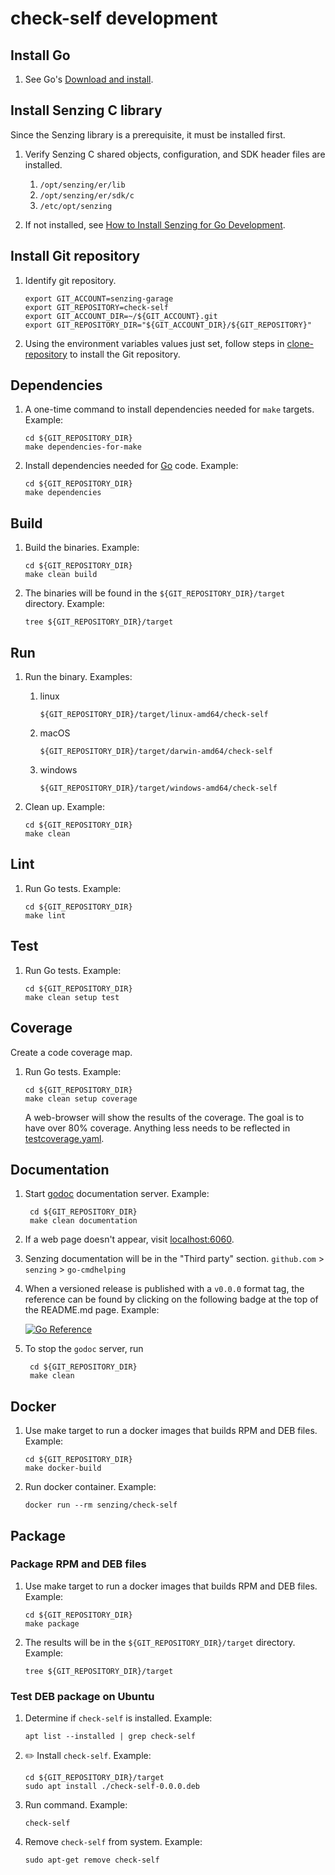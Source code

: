 # check-self development

## Install Go

1. See Go's [Download and install].

## Install Senzing C library

Since the Senzing library is a prerequisite, it must be installed first.

1. Verify Senzing C shared objects, configuration, and SDK header files are installed.
    1. `/opt/senzing/er/lib`
    1. `/opt/senzing/er/sdk/c`
    1. `/etc/opt/senzing`

1. If not installed, see [How to Install Senzing for Go Development].

## Install Git repository

1. Identify git repository.

    ```console
    export GIT_ACCOUNT=senzing-garage
    export GIT_REPOSITORY=check-self
    export GIT_ACCOUNT_DIR=~/${GIT_ACCOUNT}.git
    export GIT_REPOSITORY_DIR="${GIT_ACCOUNT_DIR}/${GIT_REPOSITORY}"

    ```

1. Using the environment variables values just set, follow
   steps in [clone-repository] to install the Git repository.

## Dependencies

1. A one-time command to install dependencies needed for `make` targets.
   Example:

    ```console
    cd ${GIT_REPOSITORY_DIR}
    make dependencies-for-make

    ```

1. Install dependencies needed for [Go] code.
   Example:

    ```console
    cd ${GIT_REPOSITORY_DIR}
    make dependencies

    ```

## Build

1. Build the binaries.
   Example:

    ```console
    cd ${GIT_REPOSITORY_DIR}
    make clean build

    ```

1. The binaries will be found in the `${GIT_REPOSITORY_DIR}/target` directory.
   Example:

    ```console
    tree ${GIT_REPOSITORY_DIR}/target

    ```

## Run

1. Run the binary.
   Examples:

    1. linux

        ```console
        ${GIT_REPOSITORY_DIR}/target/linux-amd64/check-self

        ```

    1. macOS

        ```console
        ${GIT_REPOSITORY_DIR}/target/darwin-amd64/check-self

        ```

    1. windows

        ```console
        ${GIT_REPOSITORY_DIR}/target/windows-amd64/check-self

        ```

1. Clean up.
   Example:

    ```console
    cd ${GIT_REPOSITORY_DIR}
    make clean

    ```

## Lint

1. Run Go tests.
   Example:

    ```console
    cd ${GIT_REPOSITORY_DIR}
    make lint

    ```

## Test

1. Run Go tests.
   Example:

    ```console
    cd ${GIT_REPOSITORY_DIR}
    make clean setup test

    ```

## Coverage

Create a code coverage map.

1. Run Go tests.
   Example:

    ```console
    cd ${GIT_REPOSITORY_DIR}
    make clean setup coverage

    ```

   A web-browser will show the results of the coverage.
   The goal is to have over 80% coverage.
   Anything less needs to be reflected in [testcoverage.yaml].

## Documentation

1. Start [godoc] documentation server.
   Example:

    ```console
     cd ${GIT_REPOSITORY_DIR}
     make clean documentation

    ```

1. If a web page doesn't appear, visit [localhost:6060].
1. Senzing documentation will be in the "Third party" section.
   `github.com` > `senzing` > `go-cmdhelping`

1. When a versioned release is published with a `v0.0.0` format tag,
the reference can be found by clicking on the following badge at the top of the README.md page.
Example:

    [![Go Reference](https://pkg.go.dev/badge/github.com/senzing-garage/check-self.svg)](https://pkg.go.dev/github.com/senzing-garage/check-self)

1. To stop the `godoc` server, run

    ```console
     cd ${GIT_REPOSITORY_DIR}
     make clean

    ```

## Docker

1. Use make target to run a docker images that builds RPM and DEB files.
   Example:

    ```console
    cd ${GIT_REPOSITORY_DIR}
    make docker-build

    ```

1. Run docker container.
   Example:

    ```console
    docker run --rm senzing/check-self

    ```

## Package

### Package RPM and DEB files

1. Use make target to run a docker images that builds RPM and DEB files.
   Example:

    ```console
    cd ${GIT_REPOSITORY_DIR}
    make package

    ```

1. The results will be in the `${GIT_REPOSITORY_DIR}/target` directory.
   Example:

    ```console
    tree ${GIT_REPOSITORY_DIR}/target

    ```

### Test DEB package on Ubuntu

1. Determine if `check-self` is installed.
   Example:

    ```console
    apt list --installed | grep check-self

    ```

1. :pencil2: Install `check-self`.
   Example:

    ```console
    cd ${GIT_REPOSITORY_DIR}/target
    sudo apt install ./check-self-0.0.0.deb

    ```

1. Run command.
   Example:

    ```console
    check-self

    ```

1. Remove `check-self` from system.
   Example:

    ```console
    sudo apt-get remove check-self

    ```

[clone-repository]: https://github.com/senzing-garage/knowledge-base/blob/main/HOWTO/clone-repository.md
[Download and install]: https://go.dev/doc/install
[Go]: https://go.dev/
[godoc]: https://pkg.go.dev/golang.org/x/tools/cmd/godoc
[How to Install Senzing for Go Development]: https://github.com/senzing-garage/knowledge-base/blob/main/HOWTO/install-senzing-for-go-development.md
[localhost:6060]: http://localhost:6060/pkg/github.com/senzing-garage/template-go/
[testcoverage.yaml]: ../.github/coverage/testcoverage.yaml
